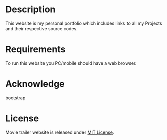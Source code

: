# Description

This website is my personal portfolio which includes links to all my Projects and their respective source codes.

# Requirements

To run this website you PC/mobile should have a web browser.

# Acknowledge

bootstrap


# License

Movie trailer website is released under [MIT License](https://choosealicense.com/licenses/mit/).
